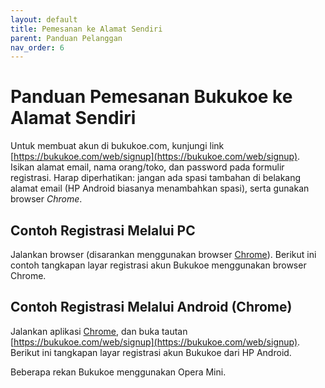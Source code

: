 ```yaml
---
layout: default
title: Pemesanan ke Alamat Sendiri
parent: Panduan Pelanggan 
nav_order: 6
---
```

# Panduan Pemesanan Bukukoe ke Alamat Sendiri

Untuk membuat akun di bukukoe.com, kunjungi link [https://bukukoe.com/web/signup](https://bukukoe.com/web/signup). Isikan alamat email, nama orang/toko, dan password pada formulir registrasi. Harap diperhatikan: jangan ada spasi tambahan di belakang alamat email (HP Android biasanya menambahkan spasi), serta gunakan browser *Chrome*.

## Contoh Registrasi Melalui PC

Jalankan browser (disarankan menggunakan browser [Chrome](https://www.google.com/chrome/)). Berikut ini contoh tangkapan layar registrasi akun Bukukoe menggunakan browser Chrome.



## Contoh Registrasi Melalui Android (Chrome)

Jalankan aplikasi [Chrome](https://play.google.com/store/apps/details?id=com.android.chrome&hl=en), dan buka tautan [https://bukukoe.com/web/signup](https://bukukoe.com/web/signup). Berikut ini tangkapan layar registrasi akun Bukukoe dari HP Android.

Beberapa rekan Bukukoe menggunakan Opera Mini.

